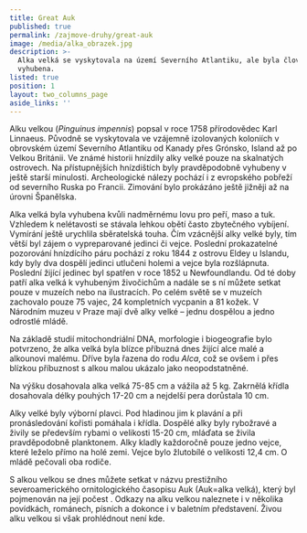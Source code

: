 ```yaml
---
title: Great Auk
published: true
permalink: /zajmove-druhy/great-auk
image: /media/alka_obrazek.jpg
description: >-
  Alka velká se vyskytovala na území Severního Atlantiku, ale byla člověkem
  vyhubena.
listed: true
position: 1
layout: two_columns_page
aside_links: ''
---
```

Alku velkou (_Pinguinus impennis_) popsal v roce 1758 přírodovědec Karl Linnaeus. Původně se vyskytovala ve vzájemně izolovaných koloniích v obrovském území Severního Atlantiku od Kanady přes Grónsko, Island až po Velkou Británii. Ve známé historii hnízdily alky velké pouze na skalnatých ostrovech. Na přístupnějších hnízdištích byly pravděpodobně vyhubeny v ještě starší minulosti. Archeologické nálezy pochází i z evropského pobřeží od severního Ruska po Francii. Zimování bylo prokázáno ještě jižněji až na úrovni Španělska. 

Alka velká byla vyhubena kvůli nadměrnému lovu pro peří, maso a tuk. Vzhledem k nelétavosti se stávala lehkou obětí často zbytečného vybíjení. Vymírání ještě urychlila sběratelská touha. Čím vzácnější alky velké byly, tím větší byl zájem o vypreparované jedinci či vejce. Poslední prokazatelné pozorování hnízdícího páru pochází z roku 1844 z ostrovu Eldey u Islandu, kdy byly dva dospělí jedinci utlučeni holemi a vejce byla rozšlápnuta. Poslední žijící jedinec byl spatřen v roce 1852 u Newfoundlandu. Od té doby patří alka velká k vyhubeným živočichům a nadále se s ní můžete setkat pouze v muzeích nebo na ilustracích. Po celém světě se v muzeích zachovalo pouze 75 vajec, 24 kompletních vycpanin a 81 kožek. V Národním muzeu v Praze mají dvě alky velké – jednu dospělou a jedno odrostlé mládě. 

Na základě studií mitochondriální DNA, morfologie i biogeografie bylo potvrzeno, že alka velká byla blízce příbuzná dnes žijící alce malé a alkounovi malému. Dříve byla řazena do rodu _Alca_, což se ovšem i přes blízkou příbuznost s alkou malou ukázalo jako neopodstatněné. 

Na výšku dosahovala alka velká 75-85 cm a vážila až 5 kg. Zakrnělá křídla dosahovala délky pouhých 17-20 cm a nejdelší pera dorůstala 10 cm. 

Alky velké byly výborní plavci. Pod hladinou jim k plavání a při pronásledování kořisti pomáhala i křídla. Dospělé alky byly rybožravé a živily se především rybami o velikosti 15-20 cm, mláďata se živila pravděpodobně planktonem. Alky kladly každoročně pouze jedno vejce, které leželo přímo na holé zemi. Vejce bylo žlutobílé o velikosti 12,4 cm. O mládě pečovali oba rodiče. 

S alkou velkou se dnes můžete setkat v názvu prestižního severoamerického ornitologického časopisu Auk (Auk=alka velká), který byl pojmenován na její počest . Odkazy na alku velkou naleznete i v několika povídkách, románech, písních a dokonce i v baletním představení. Živou alku velkou si však prohlédnout není kde.
